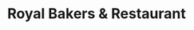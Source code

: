 ---
title: "Royal Bakers & Restaurant"
url: /ernakulam/royal-bakers-and-restaurant/
shop: bakery
---